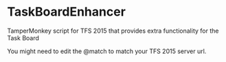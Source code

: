 # TaskBoardEnhancer
TamperMonkey script for TFS 2015 that provides extra functionality for the Task Board

You might need to edit the @match to match your TFS 2015 server url.
